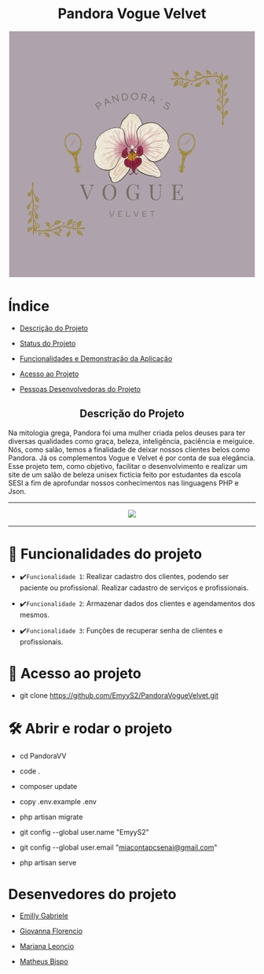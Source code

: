 <h1 align="center"> Pandora Vogue Velvet </h1> 

<p align="center"> 

<img src="Pandora VV.jpg" alt="LOGO"> 

</p> 

 

# Índice  

* [Descrição do Projeto](#descrição-do-projeto) 

* [Status do Projeto](#status-do-Projeto) 

* [Funcionalidades e Demonstração da Aplicação](#funcionalidades-e-demonstração-da-aplicação) 

* [Acesso ao Projeto](#acesso-ao-projeto) 

* [Pessoas Desenvolvedoras do Projeto](#pessoas-desenvolvedoras) 

 

 

<h2 align="center">Descrição do Projeto</h2> 

Na mitologia grega, Pandora foi uma mulher criada pelos deuses para ter diversas qualidades como graça, beleza, inteligência, paciência e meiguice. Nós, como salão, temos a finalidade de deixar nossos clientes belos como Pandora. Já os complementos Vogue e Velvet é por conta de sua elegância. Esse projeto tem, como objetivo, facilitar o desenvolvimento e realizar um site de um salão de beleza unisex fictícia feito por estudantes da escola SESI a fim de aprofundar nossos conhecimentos nas linguagens PHP e Json.

<hr> 

 

<p align="center"> 

<img loading="lazy" src="http://img.shields.io/static/v1?label=STATUS&message=EM%20DESENVOLVIMENTO&color=7159c1&style=for-the-badge"/> 

</p> 

<hr> 

 

# :hammer: Funcionalidades do projeto 

* ✔️`Funcionalidade 1`: Realizar cadastro dos clientes, podendo ser paciente ou profissional. Realizar cadastro de serviços e profissionais. 

* ✔️`Funcionalidade 2`: Armazenar dados dos clientes e agendamentos dos mesmos.  

* ✔️`Funcionalidade 3`: Funções de recuperar senha de clientes e profissionais. 

 

 # 📁 Acesso ao projeto 

 - git clone https://github.com/EmyyS2/PandoraVogueVelvet.git

 

# 🛠️ Abrir e rodar o projeto 

- cd PandoraVV 

- code . 

- composer update 

- copy .env.example .env 

- php artisan migrate 

- git config --global user.name "EmyyS2" 

- git config --global user.email "miacontapcsenai@gmail.com" 

- php artisan serve 

 

# Desenvedores do projeto  

* [Emilly Gabriele](https://github.com/EmyyS2) 

* [Giovanna Florencio](https://github.com/nanaflorencci) 

* [Mariana Leoncio](https://github.com/marileoncio) 

* [Matheus Bispo](https://github.com/Matheus438) 

 

 

 
